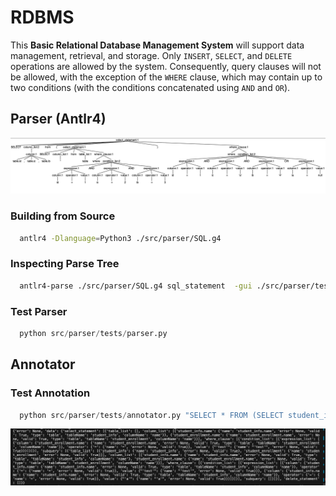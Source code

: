 # RDBMS

This **Basic Relational Database Management System** will support data management, retrieval, and storage. Only `INSERT`, `SELECT`, and `DELETE` operations are allowed by the system. Consequently, query clauses will not be allowed, with the exception of the `WHERE` clause, which may contain up to two conditions (with the conditions concatenated using `AND` and `OR`).


## Parser (Antlr4)
![parse tree](./src/docs/assets/img/sql_parse_tree.png)
### Building from Source
```bash
  antlr4 -Dlanguage=Python3 ./src/parser/SQL.g4
```

### Inspecting Parse Tree
```bash
  antlr4-parse ./src/parser/SQL.g4 sql_statement  -gui ./src/parser/tests/sql_samples/select.txt
```

### Test Parser
```python
  python src/parser/tests/parser.py
```


## Annotator

### Test Annotation
```python
  python src/parser/tests/annotator.py "SELECT * FROM (SELECT student_info.name, student_enrollment.name FROM student_info, student_enrollment WHERE student_info.name='test' OR student_info.name='a') WHERE student_enrollment.name = 'test';"
```

![parse tree](./src/docs/assets/img/annotations.png)